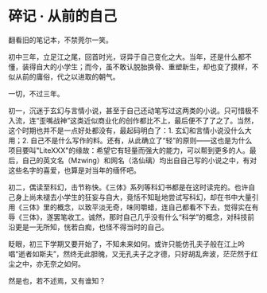 # 碎记 · 从前的自己

翻看旧的笔记本，不禁莞尔一笑。  

初中三年，立足江之尾，回首时光，讶异于自己变化之大。当年，还是什么都不懂，装得自大的小学生；而今，虽不敢认脱胎换骨、重塑新生，却也变了摸样，不似从前的庸俗，代之以进取的朝气。  

一切，不过三年。  

初一，沉迷于玄幻与言情小说，甚至于自己还动笔写过这两类的小说。只可惜极不入流，连“歪嘴战神”这类近似商业化的创作都比不上，最后便不了了之了。当然，这个时期也并不是一点好处都没有，最起码明白了：1. 玄幻和言情小说没什么大用；2. 自己不是什么写作的料。还有，从此确立了“轻”的原则——这也是为什么项目要叫"LiteXXX"的缘故：希望它有轻量而强大的能力，可以帮到更多的人。最后，自己的英文名（Mzwing）和网名（洛仙璃）均出自自己写的小说之中，有对这些名字的喜爱，也算是对当年的缅怀吧。  

初二，偶读至科幻，击节称快。《三体》系列等科幻书都是在这时读完的。也许自己身上尚未褪去小学生的狂妄与自大，竟恬不知耻地尝试写科幻，却在书中大量引用《三体》里的概念，以致平淡无奇，味同嚼蜡，连自己都看不下去，觉得实在有辱《三体》，遂罢笔收工。诚然，那时自己几乎没有什么“科学”的概念，对科技前沿更是一无所知，恍若白痴，也怪不得当时的自己。  

眨眼，初三下学期又要开始了，不知未来如何。或许只能仿孔夫子般在江上吟唱“逝者如斯夫”，然终无此胆魄，又无孔夫子之才德，只好胡乱奔波，茫茫然于红尘之中，亦无奈之如何。  

然是也，若不述焉，又有谁知？



